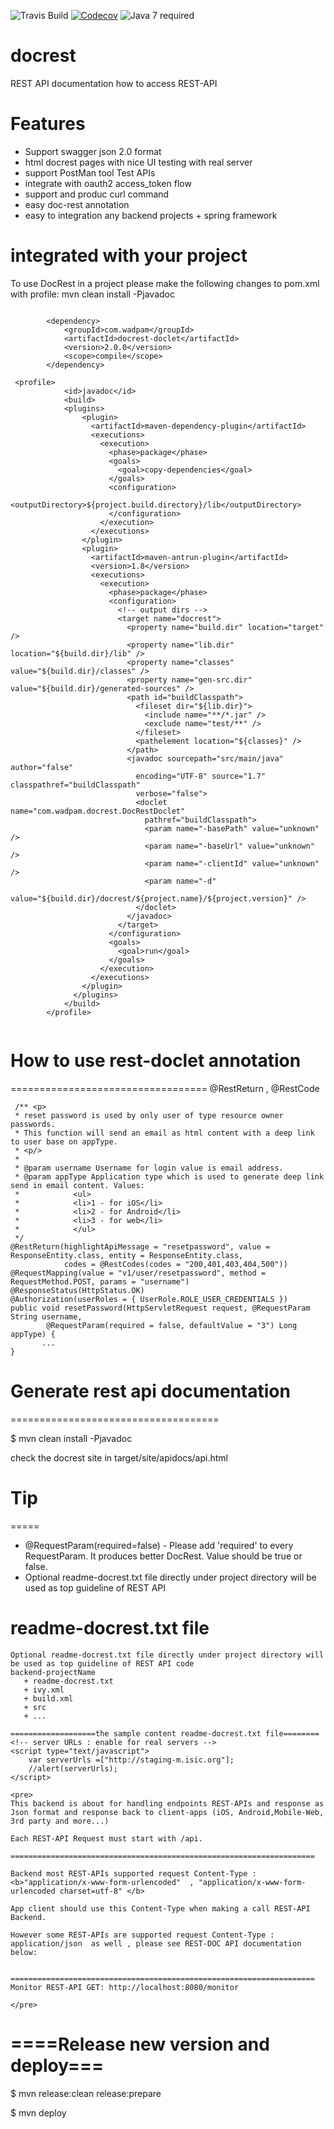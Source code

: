 ![Travis Build](https://travis-ci.org/sophea/docrest.svg?branch=master)
[![Codecov](https://codecov.io/github/sophea/docrest/coverage.svg?branch=master)](https://codecov.io/github/sophea/docrest?branch=master)
![Java 7 required](https://img.shields.io/badge/java-7-brightgreen.svg)

docrest
=======

REST API documentation how to access REST-API

Features
========

- Support swagger json 2.0 format
- html docrest pages with nice UI testing with real server
- support PostMan tool Test APIs
- integrate with oauth2 access_token flow
- support and produc curl command
- easy doc-rest annotation
- easy to integration any backend projects + spring framework

integrated with your project
============================

To use DocRest in a project please make the following changes to pom.xml with profile: mvn clean install -Pjavadoc 

```
      
        <dependency>
            <groupId>com.wadpam</groupId>
            <artifactId>docrest-doclet</artifactId>
            <version>2.0.0</version>
            <scope>compile</scope>
        </dependency>
	
 <profile>
            <id>javadoc</id>
            <build>
            <plugins>
                <plugin>
                  <artifactId>maven-dependency-plugin</artifactId>
                  <executions>
                    <execution>
                      <phase>package</phase>
                      <goals>
                        <goal>copy-dependencies</goal>
                      </goals>
                      <configuration>
                        <outputDirectory>${project.build.directory}/lib</outputDirectory>
                      </configuration>
                    </execution>
                  </executions>
                </plugin>
                <plugin>
                  <artifactId>maven-antrun-plugin</artifactId>
                  <version>1.8</version>
                  <executions>
                    <execution>
                      <phase>package</phase>
                      <configuration>
                        <!-- output dirs -->
                        <target name="docrest">
                          <property name="build.dir" location="target" />
                          <property name="lib.dir" location="${build.dir}/lib" />
                          <property name="classes" value="${build.dir}/classes" />
                          <property name="gen-src.dir" value="${build.dir}/generated-sources" />
                          <path id="buildClasspath">
                            <fileset dir="${lib.dir}">
                              <include name="**/*.jar" />
                              <exclude name="test/**" />
                            </fileset>
                            <pathelement location="${classes}" />
                          </path>
                          <javadoc sourcepath="src/main/java" author="false"
                            encoding="UTF-8" source="1.7" classpathref="buildClasspath"
                            verbose="false">
                            <doclet name="com.wadpam.docrest.DocRestDoclet"
                              pathref="buildClasspath">
                              <param name="-basePath" value="unknown" />
                              <param name="-baseUrl" value="unknown" />
                              <param name="-clientId" value="unknown" />
                              <param name="-d"
                                value="${build.dir}/docrest/${project.name}/${project.version}" />
                            </doclet>
                          </javadoc>
                        </target>
                      </configuration>
                      <goals>
                        <goal>run</goal>
                      </goals>
                    </execution>
                  </executions>
                </plugin>
              </plugins>
            </build>
        </profile>
                 
```                    

# How to use rest-doclet annotation
==================================
@RestReturn , @RestCode

     /** <p>
     * reset password is used by only user of type resource owner passwords.
     * This function will send an email as html content with a deep link to user base on appType.
     * <p/>
     * 
     * @param username Username for login value is email address.
     * @param appType Application type which is used to generate deep link send in email content. Values:
     *            <ul>
     *            <li>1 - for iOS</li>
     *            <li>2 - for Android</li>
     *            <li>3 - for web</li>
     *            </ul>
     */
    @RestReturn(highlightApiMessage = "resetpassword", value = ResponseEntity.class, entity = ResponseEntity.class,
                codes = @RestCodes(codes = "200,401,403,404,500"))
    @RequestMapping(value = "v1/user/resetpassword", method = RequestMethod.POST, params = "username")
    @ResponseStatus(HttpStatus.OK)
    @Authorization(userRoles = { UserRole.ROLE_USER_CREDENTIALS })
    public void resetPassword(HttpServletRequest request, @RequestParam String username,
            @RequestParam(required = false, defaultValue = "3") Long appType) {
    	   ...
    }


# Generate rest api documentation
 ====================================

 $ mvn clean install -Pjavadoc
 
 check the docrest site  in target/site/apidocs/api.html
 
 
# Tip
 =====
 - @RequestParam(required=false) - Please add 'required' to every RequestParam. It produces better DocRest. Value should be true or false. 
 - Optional readme-docrest.txt file directly under project directory will be used as top guideline of REST API
       
# readme-docrest.txt file
```
Optional readme-docrest.txt file directly under project directory will be used as top guideline of REST API code
backend-projectName 
   + readme-docrest.txt
   + ivy.xml
   + build.xml
   + src
   + ...
 
===================the sample content readme-docrest.txt file========
<!-- server URLs : enable for real servers -->
<script type="text/javascript">
    var serverUrls =["http://staging-m.isic.org"];
    //alert(serverUrls);
</script>
 
<pre>
This backend is about for handling endpoints REST-APIs and response as Json format and response back to client-apps (iOS, Android,Mobile-Web, 3rd party and more...)
 
Each REST-API Request must start with /api.
 
====================================================================
 
Backend most REST-APIs supported request Content-Type : <b>"application/x-www-form-urlencoded"  , "application/x-www-form-urlencoded charset=utf-8" </b>
 
App client should use this Content-Type when making a call REST-API Backend.
 
However some REST-APIs are supported request Content-Type : application/json  as well , please see REST-DOC API documentation below: 
 
  
====================================================================
Monitor REST-API GET: http://localhost:8080/monitor
 
</pre>
```
# ====Release new version and deploy===

$ mvn release:clean release:prepare

$ mvn deploy



